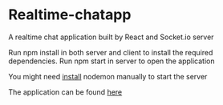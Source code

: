 # Realtime-chatapp
A realtime chat application built by React and Socket.io server

Run npm install in both server and client to install the required dependencies.
Run npm start in server to open the application

You might need [install](https://www.npmjs.com/package/nodemon) nodemon manually to start the server


The application can be found [here](https://quang-realtime-chat-app.herokuapp.com/) 
